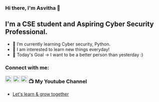 ### Hi there, I'm Asvitha 👋

## I'm a CSE student and Aspiring Cyber Security Professional.

- 🌱 I’m currently learning Cyber security, Python.
- 👀 I am interested to learn new things everyday!
- 🥅 Today's Goal -> I want to be a better person than yesterday :)

### Connect with me:

[<img align="left" alt="asvithavs.wixsite.com/my-site-3 | Website" width="22px" src="https://cdn.jsdelivr.net/npm/simple-icons@v3/icons/website.svg" />][website]
[<img align="left" alt="twitter.com/asvitha_vs | Twitter" width="22px" src="https://cdn.jsdelivr.net/npm/simple-icons@v3/icons/twitter.svg" />][twitter]
[<img align="left" alt="in/asvitha-v-s-562aa41aa/ | LinkedIn" width="22px" src="https://cdn.jsdelivr.net/npm/simple-icons@v3/icons/linkedin.svg" />][linkedin]

### 📺 My Youtube Channel

<!-- YOUTUBE:START -->
- [Let's learn & grow together](https://www.youtube.com/channel/UCVFLegjgN97k4AkyX6nHAOQ/videos)
<!-- YOUTUBE:END -->

[website]: https://asvithavs.wixsite.com/my-site-3
[youtube]: https://www.youtube.com/channel/UCVFL
[twitter]: https://twitter.com/asvitha_vs
[linkedin]: https://www.linkedin.com/in/asvitha-v-s-562aa41aa/
